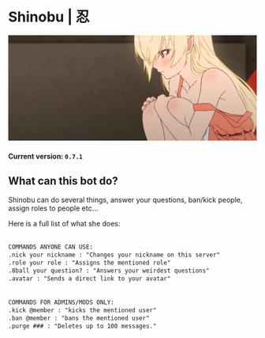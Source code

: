 # Shinobu | 忍


<p align="center">
  <img src="images/shinobu.png" alt="xd"/>
</p>


#### Current version: `0.7.1`

## What can this bot do?

Shinobu can do several things, answer your questions, ban/kick people, assign roles to people etc...

Here is a full list of what she does:

```

COMMANDS ANYONE CAN USE:
.nick your nickname : "Changes your nickname on this server"
.role your role : "Assigns the mentioned role"
.8ball your question? : "Answers your weirdest questions"
.avatar : "Sends a direct link to your avatar"


COMMANDS FOR ADMINS/MODS ONLY:
.kick @member : "kicks the mentioned user"
.ban @member : "bans the mentioned user"
.purge ### : "Deletes up to 100 messages."

```






